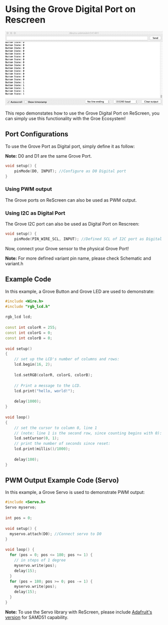 # Using the Grove Digital Port on Rescreen

<div align=center><img src="https://raw.githubusercontent.com/ansonhe97/rawimages/master/img/2019-12-12%2014-55-44.2019-12-12%2014_56_10.gif"/></div>

This repo demonstates how to use the Grove Digital Port on ReScreen, you can simply use this functionality with the Groe Ecosystem!

## Port Configurations

To use the Grove Port as Digital port, simply define it as follow:

**Note:** D0 and D1 are the same Grove Port.

```cpp
void setup() {
    pinMode(D0, INPUT); //Configure as D0 Digital port
}
```

### Using PWM output

The Grove ports on ReScreen can also be used as PWM output.


### Using I2C as Digital Port

The Grove I2C port can also be used as Digital Port on Rescreen:

```cpp
void setup() {
    pinMode(PIN_WIRE_SCL, INPUT); //Defined SCL of I2C port as Digital Input
```

Now, connect your Grove sensor to the physical Grove Port!

**Note:** For more defined variant pin name, please check Schematic and variant.h

## Example Code

In this example, a Grove Button and Grove LED are used to demonstrate:

```cpp
#include <Wire.h>
#include "rgb_lcd.h"

rgb_lcd lcd;

const int colorR = 255;
const int colorG = 0;
const int colorB = 0;

void setup() 
{
    // set up the LCD's number of columns and rows:
    lcd.begin(16, 2);
    
    lcd.setRGB(colorR, colorG, colorB);
    
    // Print a message to the LCD.
    lcd.print("hello, world!");

    delay(1000);
}

void loop() 
{
    // set the cursor to column 0, line 1
    // (note: line 1 is the second row, since counting begins with 0):
    lcd.setCursor(0, 1);
    // print the number of seconds since reset:
    lcd.print(millis()/1000);

    delay(100);
}
```

## PWM Output Example Code (Servo)

In this example, a Grove Servo is used to demonstrate PWM output:

```cpp
#include <Servo.h>
Servo myservo;

int pos = 0;

void setup() {
  myservo.attach(D0); //Connect servo to D0
}

void loop() {
  for (pos = 0; pos <= 180; pos += 1) {
    // in steps of 1 degree
    myservo.write(pos);
    delay(15);
  }
  for (pos = 180; pos >= 0; pos -= 1) {
    myservo.write(pos);
    delay(15);
  }
}
```

**Note:** To use the Servo library with ReScreen, please include [Adafruit's version](https://github.com/PaintYourDragon/Servo) for SAMD51 capability.